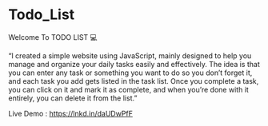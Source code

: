 # Todo_List


Welcome To TODO LIST 💻

“I created a simple website using JavaScript, mainly designed to help you manage and organize your daily tasks easily and effectively. The idea is that you can enter any task or something you want to do so you don’t forget it, and each task you add gets listed in the task list. Once you complete a task, you can click on it and mark it as complete, and when you’re done with it entirely, you can delete it from the list.”


Live Demo : https://lnkd.in/daUDwPfF
